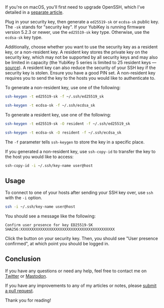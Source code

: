 If you're on macOS, you'll first need to upgrade OpenSSH, which I've detailed in
a [separate article](https://hkamran.com/article/upgrade-openssh-macos).

Plug in your security key, then generate a `ed25519-sk` or `ecdsa-sk` public key.
The `-sk` stands for "security key". If your YubiKey is running firmware version
5.2.3 or newer, use the `ed25519-sk` key type. Otherwise, use the `ecdsa-sk` key
type.

Additionally, choose whether you want to use the security key as a resident key,
or a non-resident key. A resident key stores the private key on the security key,
which may not be supported by all security keys and may also be limited in capacity
(the YubiKey 5 series is limited to 25 resident keys — [source](https://docs.yubico.com/hardware/yubikey/yk-5/tech-manual/yk5-apps.html#fido2)).
A resident key can also reduce the security of your SSH key if the security key
is stolen. Ensure you have a good PIN set. A non-resident key requires you to send
the key to the hosts you would like to authenticate to.

To generate a non-resident key, use one of the following:

```bash
ssh-keygen -t ed25519-sk -f ~/.ssh/ed25519_sk
```

```bash
ssh-keygen -t ecdsa-sk -f ~/.ssh/ecdsa_sk
```

To generate a resident key, use one of the following:

```bash
ssh-keygen -t ed25519-sk -O resident -f ~/.ssh/ed25519_sk
```

```bash
ssh-keygen -t ecdsa-sk -O resident -f ~/.ssh/ecdsa_sk
```

The `-f` parameter tells `ssh-keygen` to store the key in a specific place.

If you generated a non-resident key, use `ssh-copy-id` to transfer the key to the
host you would like to access:

```bash
ssh-copy-id -i ~/.ssh/key-name user@host
```

## Usage

To connect to one of your hosts after sending your SSH key over, use `ssh` with
the `-i` option.

```bash
ssh -i ~/.ssh/key-name user@host
```

You should see a message like the following:

```text
Confirm user presence for key ED25519-SK SHA256:XXXXXXXXXXXXXXXXXXXXXXXXXXXXXXXXXXXXXXXXXXX
```

Click the button on your security key. Then, you should see "User presence confirmed",
at which point you should be logged in.

## Conclusion

If you have any questions or need any help, feel free to contact me on
[Twitter](https://twitter.com/hkamran80) or [Mastodon](https://vmst.io/@hkamran).

If you have any improvements to any of my articles or notes, please
[submit a pull request](https://github.com/hkamran80/articles#contributions).

Thank you for reading!
